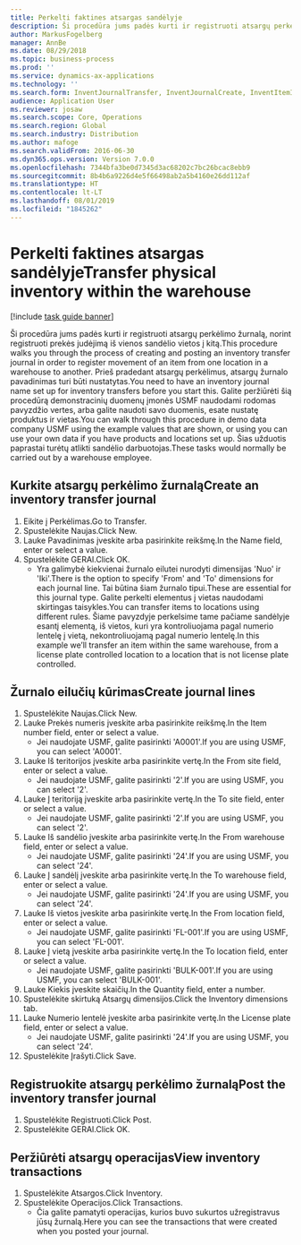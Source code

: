 ```yaml
---
title: Perkelti faktines atsargas sandėlyje
description: Ši procedūra jums padės kurti ir registruoti atsargų perkėlimo žurnalą, norint registruoti prekės judėjimą iš vienos sandėlio vietos į kitą.
author: MarkusFogelberg
manager: AnnBe
ms.date: 08/29/2018
ms.topic: business-process
ms.prod: ''
ms.service: dynamics-ax-applications
ms.technology: ''
ms.search.form: InventJournalTransfer, InventJournalCreate, InventItemIdLookupSimple, InventLocationIdLookup, WMSLocationIdLookup, InventTrans
audience: Application User
ms.reviewer: josaw
ms.search.scope: Core, Operations
ms.search.region: Global
ms.search.industry: Distribution
ms.author: mafoge
ms.search.validFrom: 2016-06-30
ms.dyn365.ops.version: Version 7.0.0
ms.openlocfilehash: 7344bfa3be0d7345d3ac68202c7bc26bcac8ebb9
ms.sourcegitcommit: 8b4b6a9226d4e5f66498ab2a5b4160e26dd112af
ms.translationtype: HT
ms.contentlocale: lt-LT
ms.lasthandoff: 08/01/2019
ms.locfileid: "1845262"
---
```

# <a name="transfer-physical-inventory-within-the-warehouse"></a><span data-ttu-id="2fbc1-103">Perkelti faktines atsargas sandėlyje</span><span class="sxs-lookup"><span data-stu-id="2fbc1-103">Transfer physical inventory within the warehouse</span></span>

[!include [task guide banner](../../includes/task-guide-banner.md)]

<span data-ttu-id="2fbc1-104">Ši procedūra jums padės kurti ir registruoti atsargų perkėlimo žurnalą, norint registruoti prekės judėjimą iš vienos sandėlio vietos į kitą.</span><span class="sxs-lookup"><span data-stu-id="2fbc1-104">This procedure walks you through the process of creating and posting an inventory transfer journal in order to register movement of an item from one location in a warehouse to another.</span></span> <span data-ttu-id="2fbc1-105">Prieš pradedant atsargų perkėlimus, atsargų žurnalo pavadinimas turi būti nustatytas.</span><span class="sxs-lookup"><span data-stu-id="2fbc1-105">You need to have an inventory journal name set up for inventory transfers before you start this.</span></span> <span data-ttu-id="2fbc1-106">Galite peržiūrėti šią procedūrą demonstracinių duomenų įmonės USMF naudodami rodomas pavyzdžio vertes, arba galite naudoti savo duomenis, esate nustatę produktus ir vietas.</span><span class="sxs-lookup"><span data-stu-id="2fbc1-106">You can walk through this procedure in demo data company USMF using the example values that are shown, or using you can use your own data if you have products and locations set up.</span></span> <span data-ttu-id="2fbc1-107">Šias užduotis paprastai turėtų atlikti sandėlio darbuotojas.</span><span class="sxs-lookup"><span data-stu-id="2fbc1-107">These tasks would normally be carried out by a warehouse employee.</span></span>


## <a name="create-an-inventory-transfer-journal"></a><span data-ttu-id="2fbc1-108">Kurkite atsargų perkėlimo žurnalą</span><span class="sxs-lookup"><span data-stu-id="2fbc1-108">Create an inventory transfer journal</span></span>
1. <span data-ttu-id="2fbc1-109">Eikite į Perkėlimas.</span><span class="sxs-lookup"><span data-stu-id="2fbc1-109">Go to Transfer.</span></span>
2. <span data-ttu-id="2fbc1-110">Spustelėkite Naujas.</span><span class="sxs-lookup"><span data-stu-id="2fbc1-110">Click New.</span></span>
3. <span data-ttu-id="2fbc1-111">Lauke Pavadinimas įveskite arba pasirinkite reikšmę.</span><span class="sxs-lookup"><span data-stu-id="2fbc1-111">In the Name field, enter or select a value.</span></span>
4. <span data-ttu-id="2fbc1-112">Spustelėkite GERAI.</span><span class="sxs-lookup"><span data-stu-id="2fbc1-112">Click OK.</span></span>
    * <span data-ttu-id="2fbc1-113">Yra galimybė kiekvienai žurnalo eilutei nurodyti dimensijas 'Nuo' ir 'Iki'.</span><span class="sxs-lookup"><span data-stu-id="2fbc1-113">There is the option to specify 'From' and 'To' dimensions for each journal line.</span></span> <span data-ttu-id="2fbc1-114">Tai būtina šiam žurnalo tipui.</span><span class="sxs-lookup"><span data-stu-id="2fbc1-114">These are essential for this journal type.</span></span> <span data-ttu-id="2fbc1-115">Galite perkelti elementus į vietas naudodami skirtingas taisykles.</span><span class="sxs-lookup"><span data-stu-id="2fbc1-115">You can transfer items to locations using different rules.</span></span> <span data-ttu-id="2fbc1-116">Šiame pavyzdyje perkelsime tame pačiame sandėlyje esantį elementą, iš vietos, kuri yra kontroliuojama pagal numerio lentelę į vietą, nekontroliuojamą pagal numerio lentelę.</span><span class="sxs-lookup"><span data-stu-id="2fbc1-116">In this example we’ll transfer an item within the same warehouse, from a license plate controlled location to a location that is not license plate controlled.</span></span>   

## <a name="create-journal-lines"></a><span data-ttu-id="2fbc1-117">Žurnalo eilučių kūrimas</span><span class="sxs-lookup"><span data-stu-id="2fbc1-117">Create journal lines</span></span>
1. <span data-ttu-id="2fbc1-118">Spustelėkite Naujas.</span><span class="sxs-lookup"><span data-stu-id="2fbc1-118">Click New.</span></span>
2. <span data-ttu-id="2fbc1-119">Lauke Prekės numeris įveskite arba pasirinkite reikšmę.</span><span class="sxs-lookup"><span data-stu-id="2fbc1-119">In the Item number field, enter or select a value.</span></span>
    * <span data-ttu-id="2fbc1-120">Jei naudojate USMF, galite pasirinkti 'A0001'.</span><span class="sxs-lookup"><span data-stu-id="2fbc1-120">If you are using USMF, you can select 'A0001'.</span></span>  
3. <span data-ttu-id="2fbc1-121">Lauke Iš teritorijos įveskite arba pasirinkite vertę.</span><span class="sxs-lookup"><span data-stu-id="2fbc1-121">In the From site field, enter or select a value.</span></span>
    * <span data-ttu-id="2fbc1-122">Jei naudojate USMF, galite pasirinkti '2'.</span><span class="sxs-lookup"><span data-stu-id="2fbc1-122">If you are using USMF, you can select '2'.</span></span>  
4. <span data-ttu-id="2fbc1-123">Lauke Į teritoriją įveskite arba pasirinkite vertę.</span><span class="sxs-lookup"><span data-stu-id="2fbc1-123">In the To site field, enter or select a value.</span></span>
    * <span data-ttu-id="2fbc1-124">Jei naudojate USMF, galite pasirinkti '2'.</span><span class="sxs-lookup"><span data-stu-id="2fbc1-124">If you are using USMF, you can select '2'.</span></span>  
5. <span data-ttu-id="2fbc1-125">Lauke Iš sandėlio įveskite arba pasirinkite vertę.</span><span class="sxs-lookup"><span data-stu-id="2fbc1-125">In the From warehouse field, enter or select a value.</span></span>
    * <span data-ttu-id="2fbc1-126">Jei naudojate USMF, galite pasirinkti '24'.</span><span class="sxs-lookup"><span data-stu-id="2fbc1-126">If you are using USMF, you can select '24'.</span></span>  
6. <span data-ttu-id="2fbc1-127">Lauke Į sandėlį įveskite arba pasirinkite vertę.</span><span class="sxs-lookup"><span data-stu-id="2fbc1-127">In the To warehouse field, enter or select a value.</span></span>
    * <span data-ttu-id="2fbc1-128">Jei naudojate USMF, galite pasirinkti '24'.</span><span class="sxs-lookup"><span data-stu-id="2fbc1-128">If you are using USMF, you can select '24'.</span></span>  
7. <span data-ttu-id="2fbc1-129">Lauke Iš vietos įveskite arba pasirinkite vertę.</span><span class="sxs-lookup"><span data-stu-id="2fbc1-129">In the From location field, enter or select a value.</span></span>
    * <span data-ttu-id="2fbc1-130">Jei naudojate USMF, galite pasirinkti 'FL-001'.</span><span class="sxs-lookup"><span data-stu-id="2fbc1-130">If you are using USMF, you can select 'FL-001'.</span></span>  
8. <span data-ttu-id="2fbc1-131">Lauke Į vietą įveskite arba pasirinkite vertę.</span><span class="sxs-lookup"><span data-stu-id="2fbc1-131">In the To location field, enter or select a value.</span></span>
    * <span data-ttu-id="2fbc1-132">Jei naudojate USMF, galite pasirinkti 'BULK-001'.</span><span class="sxs-lookup"><span data-stu-id="2fbc1-132">If you are using USMF, you can select 'BULK-001'.</span></span>  
9. <span data-ttu-id="2fbc1-133">Lauke Kiekis įveskite skaičių.</span><span class="sxs-lookup"><span data-stu-id="2fbc1-133">In the Quantity field, enter a number.</span></span>
10. <span data-ttu-id="2fbc1-134">Spustelėkite skirtuką Atsargų dimensijos.</span><span class="sxs-lookup"><span data-stu-id="2fbc1-134">Click the Inventory dimensions tab.</span></span>
11. <span data-ttu-id="2fbc1-135">Lauke Numerio lentelė įveskite arba pasirinkite vertę.</span><span class="sxs-lookup"><span data-stu-id="2fbc1-135">In the License plate field, enter or select a value.</span></span>
    * <span data-ttu-id="2fbc1-136">Jei naudojate USMF, galite pasirinkti '24'.</span><span class="sxs-lookup"><span data-stu-id="2fbc1-136">If you are using USMF, you can select '24'.</span></span>  
12. <span data-ttu-id="2fbc1-137">Spustelėkite Įrašyti.</span><span class="sxs-lookup"><span data-stu-id="2fbc1-137">Click Save.</span></span>

## <a name="post-the-inventory-transfer-journal"></a><span data-ttu-id="2fbc1-138">Registruokite atsargų perkėlimo žurnalą</span><span class="sxs-lookup"><span data-stu-id="2fbc1-138">Post the inventory transfer journal</span></span>
1. <span data-ttu-id="2fbc1-139">Spustelėkite Registruoti.</span><span class="sxs-lookup"><span data-stu-id="2fbc1-139">Click Post.</span></span>
2. <span data-ttu-id="2fbc1-140">Spustelėkite GERAI.</span><span class="sxs-lookup"><span data-stu-id="2fbc1-140">Click OK.</span></span>

## <a name="view-inventory-transactions"></a><span data-ttu-id="2fbc1-141">Peržiūrėti atsargų operacijas</span><span class="sxs-lookup"><span data-stu-id="2fbc1-141">View inventory transactions</span></span>
1. <span data-ttu-id="2fbc1-142">Spustelėkite Atsargos.</span><span class="sxs-lookup"><span data-stu-id="2fbc1-142">Click Inventory.</span></span>
2. <span data-ttu-id="2fbc1-143">Spustelėkite Operacijos.</span><span class="sxs-lookup"><span data-stu-id="2fbc1-143">Click Transactions.</span></span>
    * <span data-ttu-id="2fbc1-144">Čia galite pamatyti operacijas, kurios buvo sukurtos užregistravus jūsų žurnalą.</span><span class="sxs-lookup"><span data-stu-id="2fbc1-144">Here you can see the transactions that were created when you posted your journal.</span></span>  

